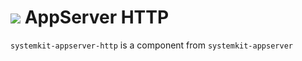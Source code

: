 # ![](https://fonts.gstatic.com/s/i/materialiconsoutlined/flare/v4/24px.svg) AppServer HTTP
`systemkit-appserver-http` is a component from `systemkit-appserver`
